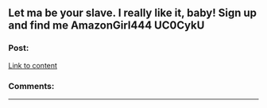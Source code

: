 ## Let ma be your slave. I really like it, baby! Sign up and find me AmazonGirl444 UC0CykU

### Post:

[Link to content](http://rtsrealcommerce.com/56020160226.php#1AaX4wB)

### Comments:

---


